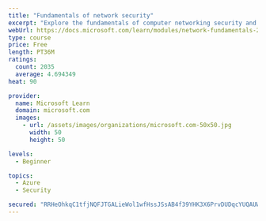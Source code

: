 ```yaml
---
title: "Fundamentals of network security"
excerpt: "Explore the fundamentals of computer networking security and monitoring."
webUrl: https://docs.microsoft.com/learn/modules/network-fundamentals-2/
type: course
price: Free
length: PT36M
ratings:
  count: 2035
  average: 4.694349
heat: 90

provider:
  name: Microsoft Learn
  domain: microsoft.com
  images:
    - url: /assets/images/organizations/microsoft.com-50x50.jpg
      width: 50
      height: 50

levels:
  - Beginner

topics:
  - Azure
  - Security

secured: "RRHeOhkqC1tfjNQFJTGALieWol1wfHssJSsAB4f39YHK3X6PrvDUDqcYUQAUWZqLgBTHwuJr00OJAsX2cAsXddg/qjCkoi5Dx4/+YnnDFzL1R2OMgMghqut9lezViPMjWdc2Vaj5RzoNT0m7twDOAWRjHMFtuS3piQ3rqAzJPqa0n9lL6daUvTocHB/m9jMEJqW+qvudREvyH/efleElNlfSG/Rw7zCG9nDSd8d58K5PEDI7oBAIwbxFV0Yn803MQb3F9Kk4bPWuO/3uVefWAE1KygNKdjyMgP231lo1SpO3bb3EqycEiQ88+EPHmhsBIfa3rPAlAIZ/BdOhxNWRsnkRR8DetRR3q6LtSIPFrL7Lj/cm4Dc+9vz+5w8owXPFffWCh8FFW+q+r3w2sfKNWlh63l+43XFqa2Ms/mEAvM8=;KlkRKU7Jpd87OU08Ufu3SA=="
---
```


